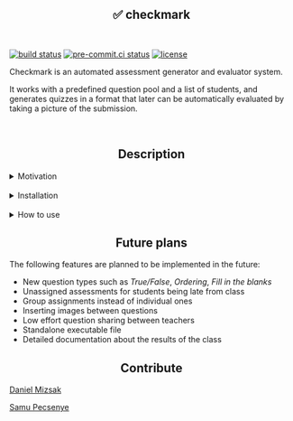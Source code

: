 ## <div align="center"> ✅ checkmark</div>
<br>

[![build status](https://github.com/daniel-mizsak/checkmark/actions/workflows/main.yaml/badge.svg)](https://github.com/daniel-mizsak/checkmark/actions/workflows/main.yaml)
[![pre-commit.ci status](https://results.pre-commit.ci/badge/github/daniel-mizsak/checkmark/main.svg)](https://results.pre-commit.ci/latest/github/daniel-mizsak/checkmark/main)
[![license](https://img.shields.io/github/license/daniel-mizsak/checkmark)](https://img.shields.io/github/license/daniel-mizsak/checkmark)


Checkmark is an automated assessment generator and evaluator system.

It works with a predefined question pool and a list of students, and generates quizzes in a format that later can be automatically evaluated by taking a picture of the submission.

<br>

## <div align="center"> Description </div>
<details>
<summary>Motivation</summary>
Tools that enable us to automatically evaluate quizzes have been around for years.
One example for this is the <a href="https://mateprod.blob.core.windows.net/media/Default/images/Kodlap_Minta.pdf">International Kangaroo Mathematics Contest</a>, which is a multiple-choice test, and the evaluation is done by a computer.

However, these tools require a very specific layout for the submission of the solution.

Unfortunately **Checkmark** is not able solve the general problem and evaluate any kind of submission, but it tries to solve the problem by enabling teachers to generate assessments from their own question pool in an expected layout format.
This makes it possible to evaluate these assessments automatically by scanning the submissions with a mobile phone and thus saving a lot of time for the teachers.
</details>

<br>

<details>
<summary>Installation</summary>
Currenly the application is only runnable from the source code. However, it is planned to create a standalone executable file in the future.

To run the application you need `python` installed on your computer.

- Create and activate a new virtual environment in the root folder of the project ([how to use venv](https://docs.python.org/3/library/venv.html))

- Install the code as a packages:
    `pip install -e .`

- Verify that the installation was successful:
    `checkmark --version`

- Run the GUI and generate some assessments:
    `checkmark --generator`
</details>

<br>

<details>
<summary>How to use</summary>
To use the application the following files are needed:

- Questions in an *Excel* file (with the expected format) located in the following folder:
`data/assessments/<SUBJECT NAME>-<CLASS NUMBER>/<TOPIC NAME>.xlsx`

- List of students of each class in a *csv* file located as such:
`data/classes/<CLASS NUMBER>-<CLASS TYPE>.csv`
</details>

## <div align="center"> Future plans</div>
The following features are planned to be implemented in the future:
- New question types such as *True/False*, *Ordering*, *Fill in the blanks*
- Unassigned assessments for students being late from class
- Group assignments instead of individual ones
- Inserting images between questions
- Low effort question sharing between teachers
- Standalone executable file
- Detailed documentation about the results of the class


## <div align="center"> Contribute</div>

[Daniel Mizsak](https://www.linkedin.com/in/daniel-mizsak)

[Samu Pecsenye](https://www.linkedin.com/in/samu-pecsenye/)
